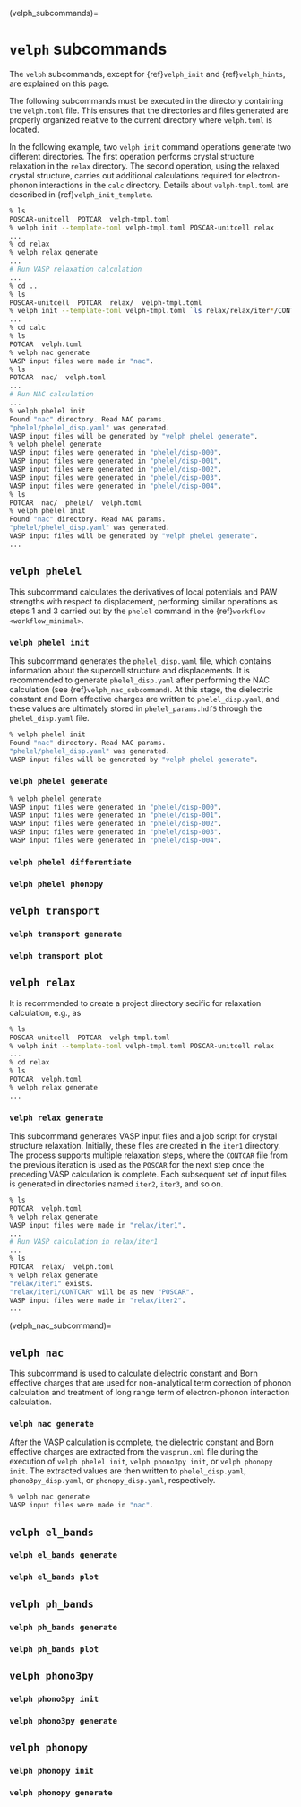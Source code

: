 (velph_subcommands)=
# `velph` subcommands

The `velph` subcommands, except for {ref}`velph_init` and {ref}`velph_hints`,
are explained on this page.

The following subcommands must be executed in the directory containing the
`velph.toml` file. This ensures that the directories and files generated are
properly organized relative to the current directory where `velph.toml` is
located.

In the following example, two `velph init` command operations generate two
different directories. The first operation performs crystal structure relaxation
in the `relax` directory. The second operation, using the relaxed crystal
structure, carries out additional calculations required for electron-phonon
interactions in the `calc` directory. Details about `velph-tmpl.toml` are
described in {ref}`velph_init_template`.

```bash
% ls
POSCAR-unitcell  POTCAR  velph-tmpl.toml
% velph init --template-toml velph-tmpl.toml POSCAR-unitcell relax
...
% cd relax
% velph relax generate
...
# Run VASP relaxation calculation
...
% cd ..
% ls
POSCAR-unitcell  POTCAR  relax/  velph-tmpl.toml
% velph init --template-toml velph-tmpl.toml `ls relax/relax/iter*/CONTCAR|tail -n 1` calc
...
% cd calc
% ls
POTCAR  velph.toml
% velph nac generate
VASP input files were made in "nac".
% ls
POTCAR  nac/  velph.toml
...
# Run NAC calculation
...
% velph phelel init
Found "nac" directory. Read NAC params.
"phelel/phelel_disp.yaml" was generated.
VASP input files will be generated by "velph phelel generate".
% velph phelel generate
VASP input files were generated in "phelel/disp-000".
VASP input files were generated in "phelel/disp-001".
VASP input files were generated in "phelel/disp-002".
VASP input files were generated in "phelel/disp-003".
VASP input files were generated in "phelel/disp-004".
% ls
POTCAR  nac/  phelel/  velph.toml
% velph phelel init
Found "nac" directory. Read NAC params.
"phelel/phelel_disp.yaml" was generated.
VASP input files will be generated by "velph phelel generate".
...
```

## `velph phelel`

This subcommand calculates the derivatives of local potentials and PAW strengths
with respect to displacement, performing similar operations as steps 1 and 3
carried out by the `phelel` command in the {ref}`workflow <workflow_minimal>`.

### `velph phelel init`

This subcommand generates the `phelel_disp.yaml` file, which contains
information about the supercell structure and displacements. It is recommended
to generate `phelel_disp.yaml` after performing the NAC calculation (see
{ref}`velph_nac_subcommand`). At this stage, the dielectric constant and Born
effective charges are written to `phelel_disp.yaml`, and these values are
ultimately stored in `phelel_params.hdf5` through the `phelel_disp.yaml` file.

```bash
% velph phelel init
Found "nac" directory. Read NAC params.
"phelel/phelel_disp.yaml" was generated.
VASP input files will be generated by "velph phelel generate".
```

### `velph phelel generate`

```bash
% velph phelel generate
VASP input files were generated in "phelel/disp-000".
VASP input files were generated in "phelel/disp-001".
VASP input files were generated in "phelel/disp-002".
VASP input files were generated in "phelel/disp-003".
VASP input files were generated in "phelel/disp-004".
```

### `velph phelel differentiate`

### `velph phelel phonopy`

## `velph transport`

### `velph transport generate`

### `velph transport plot`

## `velph relax`

It is recommended to create a project directory secific for relaxation
calculation, e.g., as

```bash
% ls
POSCAR-unitcell  POTCAR  velph-tmpl.toml
% velph init --template-toml velph-tmpl.toml POSCAR-unitcell relax
...
% cd relax
% ls
POTCAR  velph.toml
% velph relax generate
...
```
### `velph relax generate`

This subcommand generates VASP input files and a job script for crystal
structure relaxation. Initially, these files are created in the `iter1`
directory. The process supports multiple relaxation steps, where the `CONTCAR`
file from the previous iteration is used as the `POSCAR` for the next step once
the preceding VASP calculation is complete. Each subsequent set of input files
is generated in directories named `iter2`, `iter3`, and so on.

```bash
% ls
POTCAR  velph.toml
% velph relax generate
VASP input files were made in "relax/iter1".
...
# Run VASP calculation in relax/iter1
...
% ls
POTCAR  relax/  velph.toml
% velph relax generate
"relax/iter1" exists.
"relax/iter1/CONTCAR" will be as new "POSCAR".
VASP input files were made in "relax/iter2".
...
```

(velph_nac_subcommand)=
## `velph nac`

This subcommand is used to calculate dielectric constant and Born effective
charges that are used for non-analytical term correction of phonon calculation
and treatment of long range term of electron-phonon interaction calculation.

### `velph nac generate`

After the VASP calculation is complete, the dielectric constant and Born
effective charges are extracted from the `vasprun.xml` file during the execution
of `velph phelel init`, `velph phono3py init`, or `velph phonopy init`. The
extracted values are then written to `phelel_disp.yaml`, `phono3py_disp.yaml`,
or `phonopy_disp.yaml`, respectively.

```bash
% velph nac generate
VASP input files were made in "nac".
```

## `velph el_bands`

### `velph el_bands generate`
### `velph el_bands plot`

## `velph ph_bands`

### `velph ph_bands generate`

### `velph ph_bands plot`

## `velph phono3py`

### `velph phono3py init`

### `velph phono3py generate`

## `velph phonopy`

### `velph phonopy init`

### `velph phonopy generate`
